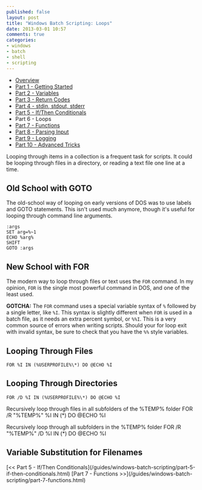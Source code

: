 ```yaml
---
published: false
layout: post
title: "Windows Batch Scripting: Loops"
date: 2013-03-01 10:57
comments: true
categories: 
- windows
- batch
- shell
- scripting
---
```


* [Overview](/guides/windows-batch-scripting/index.html)
* [Part 1 - Getting Started](/guides/windows-batch-scripting/part-1-getting-started.html)
* [Part 2 - Variables](/guides/windows-batch-scripting/part-2-variables.html)
* [Part 3 - Return Codes](/guides/windows-batch-scripting/part-3-return-codes.html)
* [Part 4 - stdin, stdout, stderr](/guides/windows-batch-scripting/part-4-stdin-stdout-stderr.html)
* [Part 5 - If/Then Conditionals](/guides/windows-batch-scripting/part-5-if-then-conditionals.html)
* Part 6 - Loops
* [Part 7 - Functions](/guides/windows-batch-scripting/part-7-functions.html)
* [Part 8 - Parsing Input](/guides/windows-batch-scripting/part-8-parsing-input.html)
* [Part 9 - Logging](/guides/windows-batch-scripting/part-9-logging.html)
* [Part 10 - Advanced Tricks](/guides/windows-batch-scripting/part-advanced-tricks.html)

Looping through items in a collection is a frequent task for scripts.  It could be looping through files in a directory, or reading a text file one
line at a time.

## Old School with GOTO

The old-school way of looping on early versions of DOS was to use labels and GOTO statements.  This isn't used much anymore, though it's useful for
looping through command line arguments.

    :args
    SET arg=%~1
    ECHO %arg%
    SHIFT
    GOTO :args

## New School with FOR

The modern way to loop through files or text uses the `FOR` command.  In my opinion, `FOR` is the single most powerful command in DOS, and one of
the least used.

**GOTCHA:** The `FOR` command uses a special variable syntax of `%` followed by a single letter, like `%I`.  This syntax is slightly different when
`FOR` is used in a batch file, as it needs an extra percent symbol, or `%%I`.  This is a very common source of errors when writing scripts.  Should
your for loop exit with invalid syntax, be sure to check that you have the `%%` style variables.

## Looping Through Files
    FOR %I IN (%USERPROFILE%\*) DO @ECHO %I

## Looping Through Directories
    FOR /D %I IN (%USERPROFILE%\*) DO @ECHO %I

Recursively loop through files in all subfolders of the %TEMP% folder
    FOR /R "%TEMP%" %I IN (*) DO @ECHO %I

Recursively loop through all subfolders in the %TEMP% folder
    FOR /R "%TEMP%" /D %I IN (*) DO @ECHO %I

## Variable Substitution for Filenames



<span class="basic-alignment left">
[<< Part 5 - If/Then Conditionals](/guides/windows-batch-scripting/part-5-if-then-conditionals.html)
</span>
<span class="basic-alignment right">
[Part 7 - Functions >>](/guides/windows-batch-scripting/part-7-functions.html)
</span>
